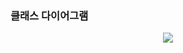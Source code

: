### 클래스 다이어그램

<p align="center">
  <img src="https://github.com/Song0-0/cafe-ssong/assets/102652457/f27be0f7-d1bd-425d-970c-0c6a35c9b423">
</p>